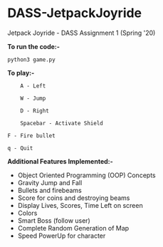# DASS-JetpackJoyride
Jetpack Joyride - DASS Assignment 1 (Spring '20)

**To run the code:-**

	python3 game.py

**To play:-**

        A - Left

        W - Jump

        D - Right

        Spacebar - Activate Shield

	F - Fire bullet

	q - Quit

**Additional Features Implemented:-**

- Object Oriented Programming (OOP) Concepts
- Gravity Jump and Fall
- Bullets and firebeams
- Score for coins and destroying beams
- Display Lives, Scores, Time Left on screen
- Colors
- Smart Boss (follow user)
- Complete Random Generation of Map
- Speed PowerUp for character
